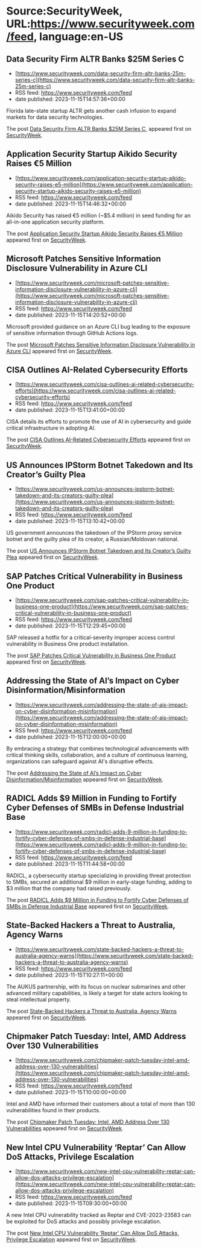 # Source:SecurityWeek, URL:https://www.securityweek.com/feed, language:en-US

## Data Security Firm ALTR Banks $25M Series C
 - [https://www.securityweek.com/data-security-firm-altr-banks-25m-series-c](https://www.securityweek.com/data-security-firm-altr-banks-25m-series-c)
 - RSS feed: https://www.securityweek.com/feed
 - date published: 2023-11-15T14:57:36+00:00

<p>Florida late-state startup ALTR gets another cash infusion to expand markets for data security technologies.</p>
<p>The post <a href="https://www.securityweek.com/data-security-firm-altr-banks-25m-series-c/">Data Security Firm ALTR Banks $25M Series C </a> appeared first on <a href="https://www.securityweek.com">SecurityWeek</a>.</p>

## Application Security Startup Aikido Security Raises €5 Million
 - [https://www.securityweek.com/application-security-startup-aikido-security-raises-e5-million](https://www.securityweek.com/application-security-startup-aikido-security-raises-e5-million)
 - RSS feed: https://www.securityweek.com/feed
 - date published: 2023-11-15T14:46:32+00:00

<p>Aikido Security has raised €5 million (~$5.4 million) in seed funding for an all-in-one application security platform.</p>
<p>The post <a href="https://www.securityweek.com/application-security-startup-aikido-security-raises-e5-million/">Application Security Startup Aikido Security Raises €5 Million</a> appeared first on <a href="https://www.securityweek.com">SecurityWeek</a>.</p>

## Microsoft Patches Sensitive Information Disclosure Vulnerability in Azure CLI
 - [https://www.securityweek.com/microsoft-patches-sensitive-information-disclosure-vulnerability-in-azure-cli](https://www.securityweek.com/microsoft-patches-sensitive-information-disclosure-vulnerability-in-azure-cli)
 - RSS feed: https://www.securityweek.com/feed
 - date published: 2023-11-15T14:20:52+00:00

<p>Microsoft provided guidance on an Azure CLI bug leading to the exposure of sensitive information through GitHub Actions logs.</p>
<p>The post <a href="https://www.securityweek.com/microsoft-patches-sensitive-information-disclosure-vulnerability-in-azure-cli/">Microsoft Patches Sensitive Information Disclosure Vulnerability in Azure CLI</a> appeared first on <a href="https://www.securityweek.com">SecurityWeek</a>.</p>

## CISA Outlines AI-Related Cybersecurity Efforts
 - [https://www.securityweek.com/cisa-outlines-ai-related-cybersecurity-efforts](https://www.securityweek.com/cisa-outlines-ai-related-cybersecurity-efforts)
 - RSS feed: https://www.securityweek.com/feed
 - date published: 2023-11-15T13:41:00+00:00

<p>CISA details its efforts to promote the use of AI in cybersecurity and guide critical infrastructure in adopting AI.</p>
<p>The post <a href="https://www.securityweek.com/cisa-outlines-ai-related-cybersecurity-efforts/">CISA Outlines AI-Related Cybersecurity Efforts</a> appeared first on <a href="https://www.securityweek.com">SecurityWeek</a>.</p>

## US Announces IPStorm Botnet Takedown and Its Creator’s Guilty Plea
 - [https://www.securityweek.com/us-announces-ipstorm-botnet-takedown-and-its-creators-guilty-plea](https://www.securityweek.com/us-announces-ipstorm-botnet-takedown-and-its-creators-guilty-plea)
 - RSS feed: https://www.securityweek.com/feed
 - date published: 2023-11-15T13:10:42+00:00

<p>US government announces the takedown of the IPStorm proxy service botnet and the guilty plea of its creator, a Russian/Moldovan national.</p>
<p>The post <a href="https://www.securityweek.com/us-announces-ipstorm-botnet-takedown-and-its-creators-guilty-plea/">US Announces IPStorm Botnet Takedown and Its Creator&#8217;s Guilty Plea</a> appeared first on <a href="https://www.securityweek.com">SecurityWeek</a>.</p>

## SAP Patches Critical Vulnerability in Business One Product
 - [https://www.securityweek.com/sap-patches-critical-vulnerability-in-business-one-product](https://www.securityweek.com/sap-patches-critical-vulnerability-in-business-one-product)
 - RSS feed: https://www.securityweek.com/feed
 - date published: 2023-11-15T12:29:45+00:00

<p>SAP released a hotfix for a critical-severity improper access control vulnerability in Business One product installation.</p>
<p>The post <a href="https://www.securityweek.com/sap-patches-critical-vulnerability-in-business-one-product/">SAP Patches Critical Vulnerability in Business One Product</a> appeared first on <a href="https://www.securityweek.com">SecurityWeek</a>.</p>

## Addressing the State of AI’s Impact on Cyber Disinformation/Misinformation
 - [https://www.securityweek.com/addressing-the-state-of-ais-impact-on-cyber-disinformation-misinformation](https://www.securityweek.com/addressing-the-state-of-ais-impact-on-cyber-disinformation-misinformation)
 - RSS feed: https://www.securityweek.com/feed
 - date published: 2023-11-15T12:00:00+00:00

<p>By embracing a strategy that combines technological advancements with critical thinking skills, collaboration, and a culture of continuous learning, organizations can safeguard against AI's disruptive effects.</p>
<p>The post <a href="https://www.securityweek.com/addressing-the-state-of-ais-impact-on-cyber-disinformation-misinformation/">Addressing the State of AI’s Impact on Cyber Disinformation/Misinformation</a> appeared first on <a href="https://www.securityweek.com">SecurityWeek</a>.</p>

## RADICL Adds $9 Million in Funding to Fortify Cyber Defenses of SMBs in Defense Industrial Base
 - [https://www.securityweek.com/radicl-adds-9-million-in-funding-to-fortify-cyber-defenses-of-smbs-in-defense-industrial-base](https://www.securityweek.com/radicl-adds-9-million-in-funding-to-fortify-cyber-defenses-of-smbs-in-defense-industrial-base)
 - RSS feed: https://www.securityweek.com/feed
 - date published: 2023-11-15T11:44:58+00:00

<p>RADICL, a cybersecurity startup specializing in providing threat protection to SMBs, secured an additional $9 million in early-stage funding, adding to $3 million that the company had raised previously.</p>
<p>The post <a href="https://www.securityweek.com/radicl-adds-9-million-in-funding-to-fortify-cyber-defenses-of-smbs-in-defense-industrial-base/">RADICL Adds $9 Million in Funding to Fortify Cyber Defenses of SMBs in Defense Industrial Base</a> appeared first on <a href="https://www.securityweek.com">SecurityWeek</a>.</p>

## State-Backed Hackers a Threat to Australia, Agency Warns
 - [https://www.securityweek.com/state-backed-hackers-a-threat-to-australia-agency-warns](https://www.securityweek.com/state-backed-hackers-a-threat-to-australia-agency-warns)
 - RSS feed: https://www.securityweek.com/feed
 - date published: 2023-11-15T10:27:11+00:00

<p>The AUKUS partnership, with its focus on nuclear submarines and other advanced military capabilities, is likely a target for state actors looking to steal intellectual property.</p>
<p>The post <a href="https://www.securityweek.com/state-backed-hackers-a-threat-to-australia-agency-warns/">State-Backed Hackers a Threat to Australia, Agency Warns</a> appeared first on <a href="https://www.securityweek.com">SecurityWeek</a>.</p>

## Chipmaker Patch Tuesday: Intel, AMD Address Over 130 Vulnerabilities
 - [https://www.securityweek.com/chipmaker-patch-tuesday-intel-amd-address-over-130-vulnerabilities](https://www.securityweek.com/chipmaker-patch-tuesday-intel-amd-address-over-130-vulnerabilities)
 - RSS feed: https://www.securityweek.com/feed
 - date published: 2023-11-15T10:00:00+00:00

<p>Intel and AMD have informed their customers about a total of more than 130 vulnerabilities found in their products.</p>
<p>The post <a href="https://www.securityweek.com/chipmaker-patch-tuesday-intel-amd-address-over-130-vulnerabilities/">Chipmaker Patch Tuesday: Intel, AMD Address Over 130 Vulnerabilities</a> appeared first on <a href="https://www.securityweek.com">SecurityWeek</a>.</p>

## New Intel CPU Vulnerability ‘Reptar’ Can Allow DoS Attacks, Privilege Escalation
 - [https://www.securityweek.com/new-intel-cpu-vulnerability-reptar-can-allow-dos-attacks-privilege-escalation](https://www.securityweek.com/new-intel-cpu-vulnerability-reptar-can-allow-dos-attacks-privilege-escalation)
 - RSS feed: https://www.securityweek.com/feed
 - date published: 2023-11-15T09:30:00+00:00

<p>A new Intel CPU vulnerability tracked as Reptar and CVE-2023-23583 can be exploited for DoS attacks and possibly privilege escalation.</p>
<p>The post <a href="https://www.securityweek.com/new-intel-cpu-vulnerability-reptar-can-allow-dos-attacks-privilege-escalation/">New Intel CPU Vulnerability &#8216;Reptar&#8217; Can Allow DoS Attacks, Privilege Escalation</a> appeared first on <a href="https://www.securityweek.com">SecurityWeek</a>.</p>

